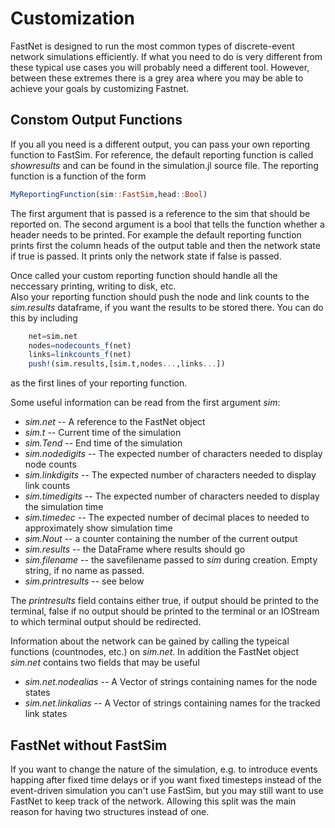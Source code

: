 
# Customization
FastNet is designed to run the most common types of discrete-event network simulations efficiently. 
If what you need to do is very different from these typical use cases you will probably need a different tool. However, between these extremes there is a grey area where you may be able to achieve your goals by 
customizing Fastnet. 

## Constom Output Functions
If you all you need is a different output, you can pass your own reporting function to FastSim. For reference, the default reporting function is called *showresults* and can be found in the simulation.jl source file. 
The reporting function is a function of the form 
```julia
MyReportingFunction(sim::FastSim,head::Bool)
```
The first argument that is passed is a reference to the sim that should be reported on. The second argument is a bool that tells the function whether a header needs to be printed. For example the default reporting function prints first the column heads of the output table and then the network state if true is passed. It prints only the network state if false is passed.  

Once called your custom reporting function should handle all the neccessary printing, writing to disk, etc.  
Also your reporting function should push the node and link counts to the *sim.results* dataframe, if you want the 
results to be stored there. You can do this by including 
```julia
    net=sim.net
    nodes=nodecounts_f(net)
    links=linkcounts_f(net)
    push!(sim.results,[sim.t,nodes...,links...])
```
as the first lines of your reporting function.

Some useful information can be read from the first argument *sim*:

- *sim.net*  -- A reference to the FastNet object
- *sim.t* -- Current time of the simulation
- *sim.Tend* -- End time of the simulation
- *sim.nodedigits* -- The expected number of characters needed to display node counts
- *sim.linkdigits* -- The expected number of characters needed to display link counts
- *sim.timedigits* -- The expected number of characters needed to display the simulation time  
- *sim.timedec* -- The expected number of decimal places to needed to approximately show simulation time
- *sim.Nout* -- a counter containing the number of the current output
- *sim.results* -- the DataFrame where results should go
- *sim.filename* -- the savefilename passed to *sim* during creation. Empty string, if no name as passed.
- *sim.printresults* -- see below  

The *printresults* field contains either true, if output should be printed to the terminal, false if no output should be printed to the terminal or an IOStream to which terminal output should be redirected. 

Information about the network can be gained by calling the typeical functions (countnodes, etc.) on *sim.net*. In addition the FastNet object *sim.net* contains two fields that may be useful

- *sim.net.nodealias* -- A Vector of strings containing names for the node states
- *sim.net.linkalias* -- A Vector of strings containing names for the tracked link states

## FastNet without FastSim
If you want to change the nature of the simulation, e.g. to introduce events happing after fixed time delays 
or if you want fixed timesteps instead of the event-driven simulation you can't use FastSim, but you may still 
want to use FastNet to keep track of the network. Allowing this split was the main reason for having two structures 
instead of one. 

